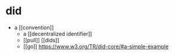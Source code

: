 # did

- a [[convention]]
  - a [[decentralized identifier]]
  - [[pull]] [[dids]]
  - [[go]] https://www.w3.org/TR/did-core/#a-simple-example

